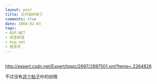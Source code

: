```yaml
---
layout: post
title: 又开始吵架了
comments: true
date: 2004-02-03
tags:
- ASP.NET
- 闲言碎语
- Asp.net
- 程序员
---
```


<p><a href="http://expert.csdn.net/Expert/topic/2697/2697501.xml?temp=.2264826"><br />http://expert.csdn.net/Expert/topic/2697/2697501.xml?temp=.2264826</a></p>
<p>不过没有<a href="http://expert.csdn.net/Expert/topic/2285/2285944.xml?temp=.9354517">这个帖子</a>吵的凶哦</p>				

